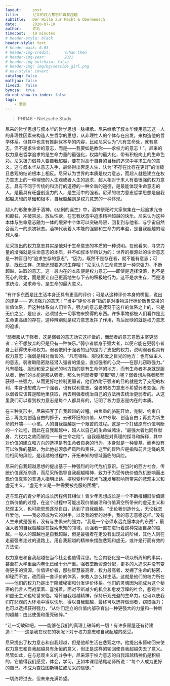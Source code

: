 ```yaml
---
layout:     post
title:      尼采的权力意志和自我超越 
subtitle:   Der Wille zur Macht & Übermensch
date:       2020-07-10
author:     炸毛
timecost:   10 minutes
# header-style: black
header-style: text
# header-mask: 0.01
# header-img-credit:      Yuhan Chen
# header-img-year:        2021 
# header-img-outchain: false
# header-img: img/bg/seaside_girl.png
# nav-style: invert
catalog: false
mathjax: false
live2d:  false
byncsa:  true
do-not-show-in-index: false
tags:
    - 漫谈
---
```




> PHI146 - Nietzsche Study

尼采的哲学思想与叔本华的哲学思想一脉相承。尼采继承了叔本华使用意志这一人的非理性因素来构造人生哲学的思想，从非理性人的个体存在出发，来构造他的哲学体系。但其中也含有推翻叔本华的内容，比如尼采认为“凡有生命处，就有意志，但不是求生命的意志，而是——我要如是教你——求权力的意志！”。尼采的权力意志哲学追求的是生命力量的最强化，权势的最大化，带有积极向上的生命色彩。尼采极力倡导人要自我超越，要在对高于自身的目标的追求中寻求生命的意义。这与叔本华从意志入手，最终得出否定人生、认为“不存在比存在更好”的消极且悲观的结论根本上相反。尼采认为世界的本质是权力意志，而超人就是建立在权力意志上的一种理想的人生观或者人生的追求，超人相对于末人有着很强的权力意志，具有不同于传统的和流行的道德的一种全新的道德，是最能体现生命意志的人，是最具有旺盛创造力的人，是生活中的强者。尼采的权力意志哲学思想是自我超越思想的基础和根本，自我超越则是权力意志的一种体现。

超人的形象来源于酒神。《悲剧的诞生》中，酒神祭祀时大家聚集在一起追求亢奋和癫狂，冲破禁忌，放纵性欲，在忘我状态中追求精神超越的快乐。尼采认为这种本体与生命意志融为一体的境界中个体可以突破局限，回复到与他者、与宇宙自然合而为一的原初状态。酒神代表着人本能的强健和生命力的丰盈，是自我超越的理想人格。

尼采提出的权力意志其实是他对于生命意志的本质的一种说明。在他看来，寻求力量的增强就是生命意志的本质，并不如叔本华所认为的：世界的根源处的生命意志是一种盲目的“追求生存的意志”。“因为，既然不是存在者，就不能有意志；可是，既已生存，怎能还想要追求生存哩！”尼采认为生命意志是一种求强力、不断超越、进取的意志，这一最内在的本质便是权力意志——即使是选择没落，也不是死心的败北，而是要让自己更高地生存下去的积极地行为。这不是求生存，而是渴求统治、渴求命令，是生命的最大意义。

“有许多东西是比生活本身还具有更高的评价；可是从这种评价本身的嘴里，说出的却是——‘追求强力的意志！’”当中“评价本身”指的是对事物进行标价贩售交换的价值体系，但这种体系向人们宣告，强力的意志是凌驾于这样的体系之上的，它是无价之宝，是应该、必须抛去一切事物来换得的东西。许多事物都被人们看作是比生命更高级的存在，这种辨别就是权力意志发挥了作用，背后反映的就是权力意志的追求。

“弱者服从于强者，这是弱者的意志劝它这样做的，而弱者的意志意愿主宰更弱者：它不想放弃的只是只有一种快乐。”弱小者献身于强大者，以便它能在更弱小者身上获得快乐和权力。弱者依附于强者的目的是为了支配的权力，说明弱者也具有权力意志；强弱是相对而言的。“凡有牺牲、服役和爱之目光的地方：也有做主人的意志。弱者取隐密路径潜入强者的堡垒，直抵强者的心灵——在那儿窃取强力。” 凡有牺牲、服役和爱之目光的地方指的是有生命体的地方，而有生命者本身就是服从者，他们的本能是服从强者。那么为何弱者要“窃取”强力呢？弱者想从强者那里获得一些强力，从而更好地控制更弱者，他们依附于强者的目的就是为了支配的权利，本身也想成为一个强者，也有权利意志。强者的权力意志不希望弱者变强，所以弱者应该算是暗地里获取，再去用强者统治自己的方法再去统治更弱者的。从这里我们可以看到权力意志是每个人都具有的，证明了权力意志是内在的本质。

在三种变形中，尼采描写了自我超越的过程。由负重的骆驼开始，克制、约束自己；再变为创造自由的狮子，去破坏旧的价值，从中夺取、创造自由；再变为新生命的开端——小孩。人的自我超越是一个艰苦的过程。这是一个打破原有价值判断的一个过程，因此在自我超越中，超人以自己的生命做赌注，“最强大者也同样献身，为权力之故而冒险——冒生命之险”。自我超越是对真理的探寻和解释，其中对价值的建立和方向的选择是有生命者自身的行为，本身就是一种奠基，而再没有可以依靠的基础，为此他必须承担风险和责任。这里的冒险应是指和前言走绳的风险相同的风险，是超越的过程中，开拓未知的领域面临的风险。

尼采的自我超越思想的提出基于一种强烈的时代危机意识。在当时的西方社会，传统价值逐渐崩溃，而尼采所倡导自我超越精神，致力于为受传统价值危机影响而出现价值真空的普通人指明出路，摆脱受科学技术飞速发展影响所带来的悲观主义和虚无主义。“虚无主义是一种需要被克服的困境”。

这与现在的青少年的成长历程何其相似！青少年思想成长是一个不断推翻旧价值建立新价值的过程，在这个过程中可能出现价值崩溃和价值真空所带来的虚无主义和悲观主义，也可能思想逐渐自由，达到了自我超越。“无论我创造什么，无论我怎样爱他，——我必须成为它的对手，以及我的爱的对手，我的意志意愿这样。”没有人生来就是强者，没有与生俱来的强力。“我是一个必须永远克服本身的东西”，最强大者的自我超越是在探索未知的领域，而强者一直在进行着这种克服自身的超越。一般人的超越也是自我超越，但是最强者在走没有出现过的阶梯，其他人则在走最强者走过的道路上。用自我超越的精神来摆脱悲观和虚无，或许是行而有效的方法论。

权力意志和自我超越在当今社会也值得深思。社会内卷化是一项众所周知的事实，甚至在大学里面内卷化已经十分严重。强者垄断资源分配，更多的人追求并没有变得更多的资源。价值评价者，那些智慧最高者，权力最高者，发掘了生命的秘密，却秘而不宣，改而用一套评价的体系，来教人怎么样生活。这就是他们的权力所在——他们的权力乃是出于隐藏秘密和分发评价体系。他们的灵魂因为能成为这个秘密的代言人而战栗着、喜悦着。面对不断减少的机会和愈发浮躁的社会，悲观主义和虚无主义也轮番来临。常怀自我超越精神，保持乐观充盈的生命力，也可以使我们在悲观的大环境中得以快乐，得以自我超越，最终可以选择做弱者，窃取强力；也可以选择获得强力，“从你们定立的价值内部孕育出一种更强大的力量和一种新的超越：由此使蛋和蛋壳破碎。”

“让一切破碎吧，——能够在我们的真理上破碎的一切！有许多房屋还有待建造！”——这是我在现在的状况下对于权力意志和自我超越的感受。

尼采提出了权力意志和自我超越，但是他却生活在悲观之中。他提出永恒轮回来使权力意志和自我超越具有永恒的意义，但正是这样的轮回使自我超越失去了意义。尽管如此，在与悲观主义的斗争中，尼采源于权力意志的自我超越精神仍是积极的，它值得我们感受，体会，学习。正如本课程结尾老师所说：“每个人成为更好的自己，不成为查拉图斯特拉或尼采的信徒。”

一切终将过去，但未来充满希望。